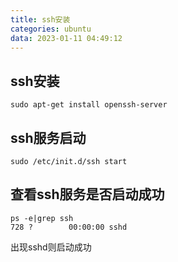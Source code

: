 ```yaml
---
title: ssh安装
categories: ubuntu
data: 2023-01-11 04:49:12
---
```


## ssh安装

~~~shell
sudo apt-get install openssh-server
~~~

## ssh服务启动

~~~shell
sudo /etc/init.d/ssh start
~~~

## 查看ssh服务是否启动成功

~~~shell
ps -e|grep ssh
728 ?        00:00:00 sshd
~~~

出现sshd则启动成功